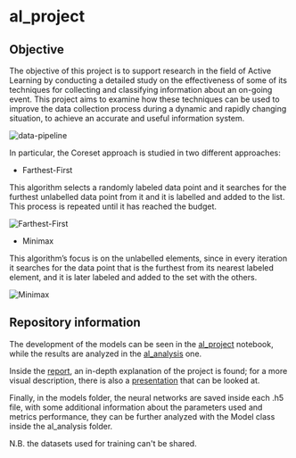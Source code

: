 # al_project

## Objective

The objective of this project is to support research in the field of Active Learning by conducting a detailed study on the effectiveness of some of its techniques for collecting and classifying information about an on-going event. This project aims to examine how these techniques can be used to improve the data collection process during a dynamic and rapidly changing situation, to achieve an accurate and useful information system.


![data-pipeline](https://imgur.com/cCeLhxJ.png)


In particular, the Coreset approach is studied in two different approaches:

* Farthest-First

This algorithm selects a randomly labeled data point and it searches for the furthest unlabelled data point from it and it is labelled and added to the list. This process is repeated until it has reached the budget.


![Farthest-First](https://media.giphy.com/media/v1.Y2lkPTc5MGI3NjExN2liNjU5ZDRmNWhpbnN2aHdwdGJkMXFuMzJmZnlrY3NzYjlzMDlwYiZlcD12MV9pbnRlcm5hbF9naWZfYnlfaWQmY3Q9Zw/GdMt9KYd8TfEgsZTut/giphy.gif)

* Minimax

This algorithm’s focus is on the unlabelled elements, since in every iteration it searches for the data point that is the furthest from its nearest labeled element, and it is later labeled and added to the set with the others.

![Minimax](https://media.giphy.com/media/v1.Y2lkPTc5MGI3NjExZmFlNXY2d3F4NGNmbDU4dWluZm5kZzB4ZWsxeHU2ZmJ0emc3eTNubyZlcD12MV9pbnRlcm5hbF9naWZfYnlfaWQmY3Q9Zw/FyerejItnyFOhEga8b/giphy.gif)

## Repository information

The development of the models can be seen in the [al_project](https://github.com/Crippius/al_project/blob/main/al_project.ipynb) notebook, while the results are analyzed in the [al_analysis](https://github.com/Crippius/al_project/blob/main/al_analysis.ipynb) one.

Inside the [report](https://github.com/Crippius/al_project/blob/main/report.pdf), an in-depth explanation of the project is found; for a more visual description, there is also a [presentation](https://github.com/Crippius/al_project/blob/main/presentation.pptx) that can be looked at.

Finally, in the models folder, the neural networks are saved inside each .h5 file, with some additional information about the parameters used and metrics performance, they can be further analyzed with the Model class inside the al_analysis folder.

N.B. the datasets used for training can't be shared.